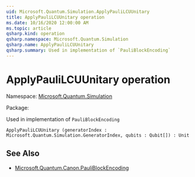 ```yaml
---
uid: Microsoft.Quantum.Simulation.ApplyPauliLCUUnitary
title: ApplyPauliLCUUnitary operation
ms.date: 10/16/2020 12:00:00 AM
ms.topic: article
qsharp.kind: operation
qsharp.namespace: Microsoft.Quantum.Simulation
qsharp.name: ApplyPauliLCUUnitary
qsharp.summary: Used in implementation of `PauliBlockEncoding`
---
```


# ApplyPauliLCUUnitary operation

Namespace: [Microsoft.Quantum.Simulation](xref:Microsoft.Quantum.Simulation)

Package: [](https://nuget.org/packages/)


Used in implementation of `PauliBlockEncoding`

```Q#
ApplyPauliLCUUnitary (generatorIndex : Microsoft.Quantum.Simulation.GeneratorIndex, qubits : Qubit[]) : Unit
```


## See Also

- [Microsoft.Quantum.Canon.PauliBlockEncoding](xref:Microsoft.Quantum.Canon.PauliBlockEncoding)